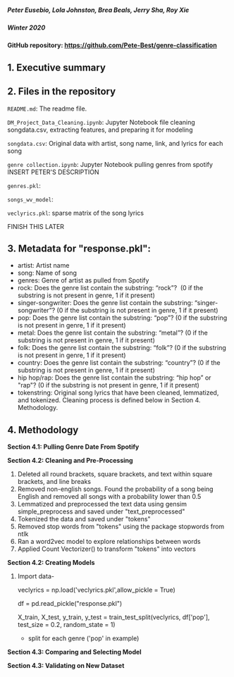 ##### Peter Eusebio, Lola Johnston, Brea Beals, Jerry Sha, Roy Xie
##### Winter 2020

#### GitHub repository: https://github.com/Pete-Best/genre-classification


## 1. Executive summary

## 2. Files in the repository

`README.md`: The readme file.

`DM_Project_Data_Cleaning.ipynb`: Jupyter Notebook file cleaning songdata.csv, extracting features, and preparing it for modeling  

`songdata.csv`: Original data with artist, song name, link, and lyrics for each song  

`genre collection.ipynb`: Jupyter Notebook pulling genres from spotify INSERT PETER'S DESCRIPTION 

`genres.pkl`:

`songs_wv_model`:

`veclyrics.pkl`: sparse matrix of the song lyrics


FINISH THIS LATER

## 3. Metadata for "response.pkl":
 - artist: Artist name
 - song: Name of song
 - genres: Genre of artist as pulled from Spotify
 - rock: Does the genre list contain the substring: “rock”?  (0 if the substring is not present in genre, 1 if it present)
 - singer-songwriter: Does the genre list contain the substring: “singer-songwriter”? (0 if the substring is not present in genre, 1 if it present)
 - pop: Does the genre list contain the substring: “pop”? (0 if the substring is not present in genre, 1 if it present)
 - metal: Does the genre list contain the substring: “metal”? (0 if the substring is not present in genre, 1 if it present)
 - folk: Does the genre list contain the substring: “folk”? (0 if the substring is not present in genre, 1 if it present)
 - country: Does the genre list contain the substring: “country”? (0 if the substring is not present in genre, 1 if it present)
 - hip hop/rap: Does the genre list contain the substring: “hip hop” or "rap"? (0 if the substring is not present in genre, 1 if it present)
 - tokenstring: Original song lyrics that have been cleaned, lemmatized, and tokenized. Cleaning process is defined below in Section 4. Methodology.

## 4. Methodology

**Section 4.1: Pulling Genre Date From Spotify**

**Section 4.2: Cleaning and Pre-Processing** 

1. Deleted all round brackets, square brackets, and text within square brackets, and line breaks
2. Removed non-english songs. Found the probability of a song being English and removed all songs with a probability lower than 0.5
3. Lemmatized and preprocessed the text data using gensim simple_preprocess and saved under "text_preprocessed"
4. Tokenized the data and saved under "tokens"
5. Removed stop words from "tokens" using the package stopwords from ntlk
6. Ran a word2vec model to explore relationships between words
7. Applied Count Vectorizer() to transform "tokens" into vectors

**Section 4.2: Creating Models** 

1. Import data- 

   veclyrics = np.load('veclyrics.pkl',allow_pickle = True)
   
   
   df = pd.read_pickle("response.pkl")
   
   
   X_train, X_test, y_train, y_test = train_test_split(veclyrics, df['pop'], test_size = 0.2, random_state = 1)
   
    - split for each genre ('pop' in example)

**Section 4.3: Comparing and Selecting Model** 

**Section 4.3: Validating on New Dataset** 



